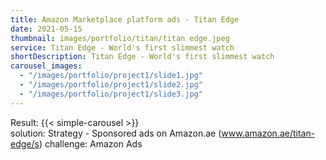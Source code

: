 ```yaml
---
title: Amazon Marketplace platform ads - Titan Edge
date: 2021-05-15
thumbnail: images/portfolio/titan/titan edge.jpeg
service: Titan Edge - World's first slimmest watch
shortDescription: Titan Edge - World's first slimmest watch
carousel_images:
  - "/images/portfolio/project1/slide1.jpg"
  - "/images/portfolio/project1/slide2.jpg"
  - "/images/portfolio/project1/slide3.jpg"
---
```



Result:
{{< simple-carousel >}} 
<br />
solution: Strategy - Sponsored ads on Amazon.ae (www.amazon.ae/titan-edge/s)
challenge: Amazon Ads 
